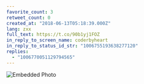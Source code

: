 ```yaml
---
favorite_count: 3
retweet_count: 0
created_at: "2018-06-13T05:18:39.000Z"
lang: zxx
full_text: https://t.co/90b1yj1FOZ
in_reply_to_screen_name: coderbyheart
in_reply_to_status_id_str: "1006755193638277120"
replies:
  - "1006770051129794565"
---
```


![Embedded Photo](https://twitter-media-coderbyheart.s3.eu-north-1.amazonaws.com/1006767784322387969-DfjB9QnXkAETYVF.jpg)
